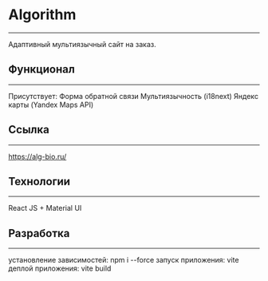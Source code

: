 # Algorithm
---
Адаптивный мультиязычный сайт на заказ. 

## Функционал
---
Присутствует:
Форма обратной связи 
Мультиязычность (i18next)
Яндекс карты (Yandex Maps API)

## Ссылка 
---
https://alg-bio.ru/

## Технологии
---
React JS + Material UI 

## Разработка 
---
установление зависимостей: npm i --force
запуск приложения: vite
деплой приложения: vite build
